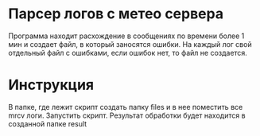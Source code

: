# Парсер логов с метео сервера

Программа находит расхождение в сообщениях по времени более 1 мин и создает файл, в который заносятся ошибки.
На каждый лог свой отдельный файл с ошибками, если ошибок нет, то файл не создается.

# Инструкция

В папке, где лежит скрипт создать папку files и в нее поместить все mrcv логи.
Запустить скрипт.
Результат обработки будет находится в созданной папке result
